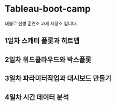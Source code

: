# Tableau-boot-camp
태블로 신병 훈련소 과제 저장소 입니다.
## 1일차 스캐터 플롯과 히트맵
## 2일차 워드클라우드와 박스플롯
## 3일차 파라미터작업과 대시보드 만들기
## 4일차 시간 데이터 분석
